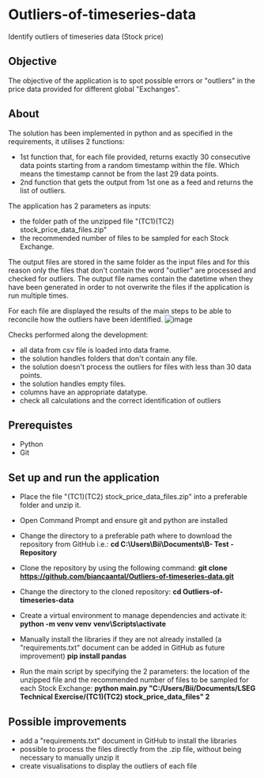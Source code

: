 # Outliers-of-timeseries-data
Identify outliers of timeseries data (Stock price)


## Objective
The objective of the application is to spot possible errors or "outliers" in the price data provided for different global "Exchanges".

## About
The solution has been implemented in python and as specified in the requirements, it utilises 2 functions:
* 1st function that, for each file provided, returns exactly 30 consecutive data points starting from a random timestamp within the file. Which means the timestamp cannot be from the last 29 data points.
* 2nd function that gets the output from 1st one as a feed and returns the list of outliers.

The application has 2 parameters as inputs: 
* the folder path of the unzipped file "(TC1)(TC2) stock_price_data_files.zip"
* the recommended number of files to be sampled for each Stock Exchange.

The output files are stored in the same folder as the input files and for this reason only the files that don't contain the word "outlier" are processed and checked for outliers. 
The output file names contain the datetime when they have been generated in order to not overwrite the files if the application is run multiple times.

For each file are displayed the results of the main steps to be able to reconcile how the outliers have been identified.
![image](https://github.com/biancaantal/Outliers-of-timeseries-data/assets/175165288/ee3356a9-f46f-4ab7-8b7f-3b135466e128)


Checks performed along the development:
* all data from csv file is loaded into data frame.
* the solution handles folders that don't contain any file.
* the solution doesn't process the outliers for files with less than 30 data points.
* the solution handles empty files.
* columns have an appropriate datatype.
* check all calculations and the correct identification of outliers

## Prerequistes
* Python
* Git

## Set up and run the application
* Place the file "(TC1)(TC2) stock_price_data_files.zip" into a preferable folder and unzip it.

* Open Command Prompt and ensure git and python are installed

* Change the directory to a preferable path where to download the repository from GitHub
i.e.: **cd C:\Users\Bii\Documents\B- Test - Repository**

* Clone the repository by using the following command:
**git clone https://github.com/biancaantal/Outliers-of-timeseries-data.git**

* Change the directory to the cloned repository:
**cd Outliers-of-timeseries-data**

* Create a virtual environment to manage dependencies and activate it:
**python -m venv venv**
**venv\Scripts\activate**

* Manually install the libraries if they are not already installed (a "requirements.txt" document can be added in GitHub as future improvement)
**pip install pandas**

* Run the main script by specifying the 2 parameters: the location of the unzipped file and the recommended number of files to be sampled for each Stock Exchange:
**python main.py "C:/Users/Bii/Documents/LSEG Technical Exercise/(TC1)(TC2) stock_price_data_files" 2**

## Possible improvements
* add a "requirements.txt" document in GitHub to install the libraries
* possible to process the files directly from the .zip file, without being necessary to manually unzip it
* create visualisations to display the outliers of each file
